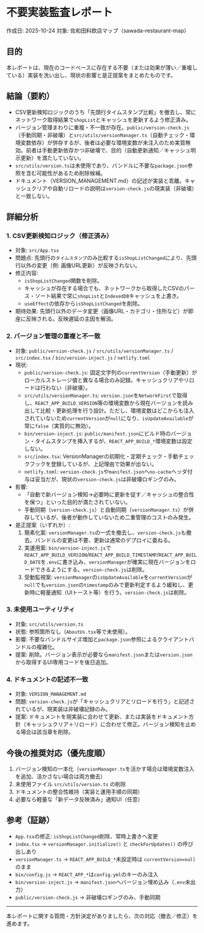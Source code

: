 # 不要実装監査レポート

作成日: 2025-10-24
対象: 佐和田料飲店マップ（sawada-restaurant-map）

## 目的
本レポートは、現在のコードベースに存在する不要（または効果が薄い／重複している）実装を洗い出し、現状の影響と是正提案をまとめたものです。

## 結論（要約）
- CSV更新検知ロジックのうち「先頭行タイムスタンプ比較」を撤去し、常にネットワーク取得結果で`shopList`とキャッシュを更新するよう修正済み。
- バージョン管理まわりに重複・不一致が存在。`public/version-check.js`（手動同期・非破壊）と`src/utils/versionManager.ts`（自動チェック・環境変数依存）が併存するが、後者は必要な環境変数が未注入のため実質無効。前者は手動更新依存かつ非破壊で、目的（自動更新通知／キャッシュ明示更新）を満たしていない。
- `src/utils/version.ts`は未使用であり、バンドルに不要な`package.json`参照を含む可能性があるため削除候補。
- ドキュメント（VERSION_MANAGEMENT.md）の記述が実装と乖離。キャッシュクリアや自動リロードの説明は`version-check.js`の現実装（非破壊）と一致しない。

## 詳細分析

### 1. CSV更新検知ロジック（修正済み）
- 対象: `src/App.tsx`
- 問題点: 先頭行の`タイムスタンプ`のみ比較する`isShopListChanged`により、先頭行以外の変更（例: 画像URL更新）が反映されない。
- 修正内容:
  - `isShopListChanged`関数を削除。
  - キャッシュが存在する場合でも、ネットワークから取得したCSVのパース・ソート結果で常に`shopList`と`IndexedDB`キャッシュを上書き。
  - `useEffect`の依存から`isShopListChanged`を削除。
- 期待効果: 先頭行以外のデータ変更（画像URL・カテゴリ・住所など）が即座に反映される。反映遅延の主因を解消。

### 2. バージョン管理の重複と不一致
- 対象: `public/version-check.js` / `src/utils/versionManager.ts` / `src/index.tsx` / `bin/version-inject.js` / `netlify.toml`
- 現状:
  - `public/version-check.js`: 固定文字列の`currentVersion`（手動更新）がローカルストレージ値と異なる場合のみ記録。キャッシュクリアやリロードは行わない（非破壊）。
  - `src/utils/versionManager.ts`: `version.json`を`NetworkFirst`で取得し、`REACT_APP_BUILD_VERSION`等の環境変数から現在バージョンを読み出して比較・更新処理を行う設計。ただし、環境変数はどこからも注入されていないため`currentVersion`が`null`になり、`isUpdateAvailable`が常に`false`（実質的に無効）。
  - `bin/version-inject.js`: `public/manifest.json`にビルド時のバージョン・タイムスタンプを挿入するが、`REACT_APP_BUILD_*`環境変数は設定しない。
  - `src/index.tsx`: VersionManagerの初期化・定期チェック・手動チェックフックを登録しているが、上記理由で効果が出ない。
  - `netlify.toml`: `version-check.js`や`manifest.json`へ`no-cache`ヘッダ付与は妥当だが、現状の`version-check.js`は非破壊ロギングのみ。
- 影響:
  - 「自動で新バージョン検知→必要時に更新を促す／キャッシュの整合性を保つ」といった目的が満たされていない。
  - 手動同期（`version-check.js`）と自動同期（`versionManager.ts`）が併存しているが、後者が動作していないため二重管理のコストのみ発生。
- 是正提案（いずれか）:
  1) 簡素化案: `versionManager.ts`の一式を撤去し、`version-check.js`も撤去。バンドルの変更は不要、更新は通常のデプロイに委ねる。
  2) 実運用案: `bin/version-inject.js`で`REACT_APP_BUILD_VERSION`/`REACT_APP_BUILD_TIMESTAMP`/`REACT_APP_BUILD_DATE`を`.env`に書き込み、`versionManager`が確実に現在バージョンをロードできるようにする。`version-check.js`は削除。
  3) 受動監視案: `versionManager`の`isUpdateAvailable`を`currentVersion`が`null`でも`version.json`の`timestamp`のみで更新判定するよう緩和し、更新時に軽量通知（UIトースト等）を行う。`version-check.js`は削除。

### 3. 未使用ユーティリティ
- 対象: `src/utils/version.ts`
- 状態: 参照箇所なし（`AboutUs.tsx`等で未使用）。
- 影響: 不要なバンドルサイズ増加と`package.json`参照によるクライアントバンドルの複雑化。
- 提案: 削除。バージョン表示が必要なら`manifest.json`または`version.json`から取得するUI専用コードを後日追加。

### 4. ドキュメントの記述不一致
- 対象: `VERSION_MANAGEMENT.md`
- 問題: `version-check.js`が「キャッシュクリアとリロードを行う」と記述されているが、現実装は非破壊記録のみ。
- 提案: ドキュメントを現実装に合わせて更新、または実装をドキュメント方針（キャッシュクリア＋リロード）に合わせて修正。バージョン検知を止める場合は該当章を削除。

## 今後の推奨対応（優先度順）
1. バージョン検知の一本化（`versionManager.ts`を活かす場合は環境変数注入を追加、活かさない場合は両方撤去）
2. 未使用ファイル `src/utils/version.ts` の削除
3. ドキュメントの整合性維持（実装と運用手順の同期）
4. 必要なら軽量な「新データ反映済み」通知UI（任意）

## 参考（証跡）
- `App.tsx`の修正: `isShopListChanged`削除、常時上書きへ変更
- `index.tsx` → `versionManager.initialize()` と `checkForUpdates()` の呼び出しあり
- `versionManager.ts` → `REACT_APP_BUILD_*`未設定時は `currentVersion=null` のまま
- `bin/config.js` → `REACT_APP_*`は`config.yml`のキーのみ注入
- `bin/version-inject.js` → `manifest.json`へバージョン埋め込み（`.env`未出力）
- `public/version-check.js` → 非破壊ロギングのみ、手動同期

---
本レポートに関する質問・方針決定がありましたら、次の対応（撤去／修正）を進めます。